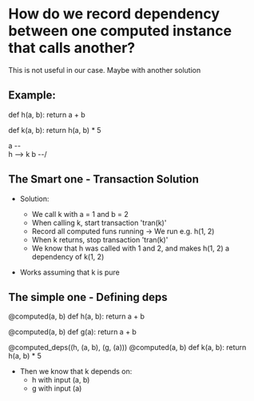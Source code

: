 # How do we record dependency between one computed instance that calls another?

This is not useful in our case. Maybe with another solution

## Example:
def h(a, b):
  return a + b

def k(a, b):
  return h(a, b) * 5

a --\
     h --> k
b --/

## The Smart one - Transaction Solution
- Solution:
  - We call k with a = 1 and b = 2
  - When calling k, start transaction 'tran(k)'
  - Record all computed funs running
    -> We run e.g. h(1, 2)
  - When k returns, stop transaction 'tran(k)'
  - We know that h was called with 1 and 2, and makes
    h(1, 2) a dependency of k(1, 2)

- Works assuming that k is pure

## The simple one - Defining deps
@computed(a, b)
def h(a, b):
  return a + b

@computed(a, b)
def g(a):
  return a + b

@computed_deps((h, (a, b), (g, (a)))
@computed(a, b)
def k(a, b):
  return h(a, b) * 5

- Then we know that k depends on:
  - h with input (a, b)
  - g with input (a)
